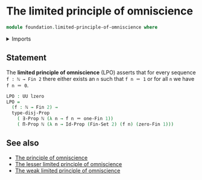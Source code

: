 # The limited principle of omniscience

```agda
module foundation.limited-principle-of-omniscience where
```

<details><summary>Imports</summary>

```agda
open import elementary-number-theory.natural-numbers

open import foundation.disjunction
open import foundation.existential-quantification
open import foundation.universe-levels

open import foundation-core.identity-types
open import foundation-core.propositions
open import foundation-core.sets

open import univalent-combinatorics.standard-finite-types
```

</details>

## Statement

The **limited principle of omniscience** (LPO) asserts that for every sequence
`f : ℕ → Fin 2` there either exists an `n` such that `f n ＝ 1` or for all `n`
we have `f n ＝ 0`.

```agda
LPO : UU lzero
LPO =
  (f : ℕ → Fin 2) →
  type-disj-Prop
    ( ∃-Prop ℕ (λ n → f n ＝ one-Fin 1))
    ( Π-Prop ℕ (λ n → Id-Prop (Fin-Set 2) (f n) (zero-Fin 1)))
```

## See also

- [The principle of omniscience](foundation.principle-of-omniscience.md)
- [The lesser limited principle of omniscience](foundation.lesser-limited-principle-of-omniscience.md)
- [The weak limited principle of omniscience](foundation.weak-limited-principle-of-omniscience.md)
